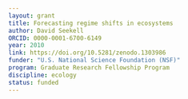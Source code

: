 ```yaml
---
layout: grant
title: Forecasting regime shifts in ecosystems
author: David Seekell
ORCID: 0000-0001-6700-6149
year: 2010
link: https://doi.org/10.5281/zenodo.1303986
funder: "U.S. National Science Foundation (NSF)"
program: Graduate Research Fellowship Program
discipline: ecology
status: funded
---
```

